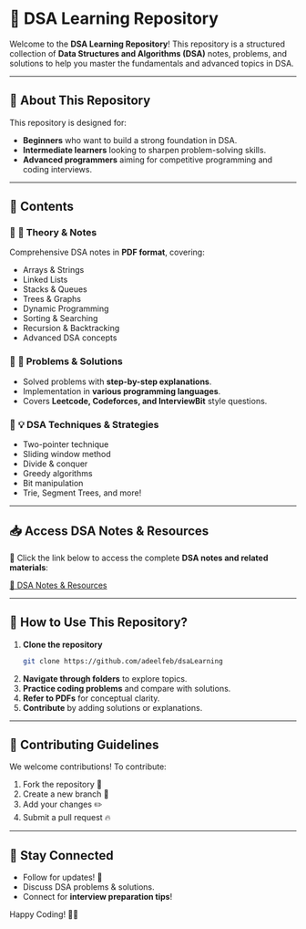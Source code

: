 # 🚀 DSA Learning Repository

Welcome to the **DSA Learning Repository**! This repository is a structured collection of **Data Structures and Algorithms (DSA)** notes, problems, and solutions to help you master the fundamentals and advanced topics in DSA.

---

## 📌 **About This Repository**
This repository is designed for:
- **Beginners** who want to build a strong foundation in DSA.
- **Intermediate learners** looking to sharpen problem-solving skills.
- **Advanced programmers** aiming for competitive programming and coding interviews.

---

## 📂 **Contents**

### 🔹 **📖 Theory & Notes**
Comprehensive DSA notes in **PDF format**, covering:
- Arrays & Strings
- Linked Lists
- Stacks & Queues
- Trees & Graphs
- Dynamic Programming
- Sorting & Searching
- Recursion & Backtracking
- Advanced DSA concepts

### 🔹 **📝 Problems & Solutions**
- Solved problems with **step-by-step explanations**.
- Implementation in **various programming languages**.
- Covers **Leetcode, Codeforces, and InterviewBit** style questions.

### 🔹 **💡 DSA Techniques & Strategies**
- Two-pointer technique
- Sliding window method
- Divide & conquer
- Greedy algorithms
- Bit manipulation
- Trie, Segment Trees, and more!

---

## 📥 **Access DSA Notes & Resources**
🎯 Click the link below to access the complete **DSA notes and related materials**:

[📂 DSA Notes & Resources](https://drive.google.com/drive/folders/12vdqo1qeuG8zET0VPCK5h9FEcVI6wpha)

---

## 🚀 **How to Use This Repository?**
1. **Clone the repository**
   ```sh
   git clone https://github.com/adeelfeb/dsaLearning
   ```
2. **Navigate through folders** to explore topics.
3. **Practice coding problems** and compare with solutions.
4. **Refer to PDFs** for conceptual clarity.
5. **Contribute** by adding solutions or explanations.

---

## 📌 **Contributing Guidelines**
We welcome contributions! To contribute:
1. Fork the repository 📌
2. Create a new branch 🔀
3. Add your changes ✏️
4. Submit a pull request 🔥

---

## 📧 **Stay Connected**
- Follow for updates! 📢
- Discuss DSA problems & solutions.
- Connect for **interview preparation tips**!

Happy Coding! 🚀🎯

